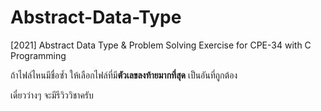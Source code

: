 # Abstract-Data-Type
[2021] Abstract Data Type &amp; Problem Solving Exercise for CPE-34 with C Programming

ถ้าไฟล์ไหนมีชื่อซ้ำ ให้เลือกไฟล์ที่มี**ตัวเลขลงท้ายมากที่สุด** เป็นอันที่ถูกต้อง

เดี๋ยวว่างๆ จะมีรีวิววิชาครับ
